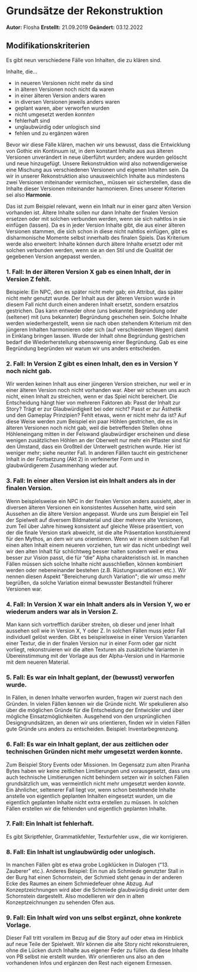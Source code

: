 
# Grundsätze der Rekonstruktion 

**Autor:** Flosha
**Erstellt:** 21.09.2019
**Geändert:** 03.12.2022


## Modifikationskriterien 

Es gibt neun verschiedene Fälle von Inhalten, die zu klären sind.

Inhalte, die...
* in neueren Versionen nicht mehr da sind
* in älteren Versionen noch nicht da waren
* in einer älteren Version anders waren
* in diversen Versionen jeweils anders waren
* geplant waren, aber verworfen wurden 
* nicht umgesetzt werden *konnten*
* fehlerhaft sind 
* unglaubwürdig oder unlogisch sind 
* fehlen und zu ergänzen wären

Bevor wir diese Fälle klären, machen wir uns bewusst, dass die Entwicklung von Gothic ein Kontinuum ist, in dem konstant Inhalte aus aus älteren Versionen unverändert in neue überführt wurden; andere wurden gelöscht und neue hinzugefügt. Unsere Rekonstruktion wird also notwendigerweise eine Mischung aus verschiedenen Versionen und eigenen Inhalten sein. Da wir in unserer Rekonstruktion also unausweichlich Inhalte aus mindestens zwei Versionen miteinander vermischen,, müssen wir sicherstellen, dass die Inhalte dieser Versionen miteinander harmonieren. Eines unserer Kriterien sei also **Harmonie**.

Das ist zum Beispiel relevant, wenn ein Inhalt nur in einer ganz alten Version vorhanden ist. Ältere Inhalte sollen nur dann Inhalte der finalen Version ersetzen oder mit solchen verbunden werden, wenn sie sich nahtlos in sie einfügen (lassen). Da es in jeder Version Inhalte gibt, die aus einer älteren Versionen stammen, die sich schon in diese nicht nahtlos einfügen, gibt es disharmonische Momente selbst innerhalb des finalen Spiels. Das Kriterium werde also erweitert: Inhalte können durch ältere Inhalte ersetzt oder mit solchen verbunden werden, wenn sie an den Stil und die Qualität der gegebenen Version angepasst werden. 


### 1. Fall: In der älteren Version X gab es einen Inhalt, der in Version Z fehlt. 

Beispiele: Ein NPC, den es später nicht mehr gab; ein Attribut, das später nicht mehr genutzt wurde. Der Inhalt aus der älteren Version wurde in diesem Fall nicht durch einen anderen Inhalt ersetzt, sondern ersatzlos gestrichen. Das kann entweder ohne (uns bekannte) Begründung oder (seltener) mit (uns bekannter) Begründung geschehen sein. Solche Inhalte werden wiederhergestellt, wenn sie nach oben stehendem Kriterium mit den jüngeren Inhalten harmonieren oder sich (auf verschiedenen Wegen) damit in Einklang bringen lassen. Wurde der Inhalt ohne Begründung gestrichen bedarf die Wiederherstellung ebensowenig einer Begründung. Gab es eine Begründung begründen wir warum wir uns anders entscheiden.


### 2. Fall: In Version Z gibt es einen Inhalt, den es in Version Y noch nicht gab. 

Wir werden keinen Inhalt aus einer jüngeren Version streichen, nur weil er in einer älteren Version noch nicht vorhanden war. Aber wir scheuen uns auch nicht, einen Inhalt zu streichen, wenn er das Spiel nicht bereichert. Die Entscheidung hängt hier von mehreren Faktoren ab: Passt der Inhalt zur Story? Trägt er zur Glaubwürdigkeit bei oder nicht? Passt er zur Ästhetik und den Gameplay Prinzipien? Fehlt etwas, wenn er nicht mehr da ist? Auf diese Weise werden zum Beispiel ein paar Höhlen gestrichen, die es in älteren Versionen noch nicht gab, weil die betreffenden Stellen ohne Höhleneingang mitten in der Felswand glaubwürdiger erscheinen und diese wenigen zusätzlichen Höhlen an der Oberwelt nur mehr ein Pflaster sind für den Umstand, dass ein Großteil der Unterwelt gestrichen wurde. Hier ist weniger mehr; siehe neunter Fall. In anderen Fällen taucht ein gestrichener Inhalt in der Fortsetzung (Akt 2) in verfeinerter Form und in glaubwürdigerem Zusammenhang wieder auf.


### 3. Fall: In einer alten Version ist ein Inhalt anders als in der finalen Version. 

Wenn beispielsweise ein NPC in der finalen Version anders aussieht, aber in diversen älteren Versionen ein konsistentes Aussehen hatte, wird sein Aussehen an die ältere Version angepasst. Wurde uns zum Beispiel ein Teil der Spielwelt auf diversem Bildmaterial und über mehrere alte Versionen, zum Teil über Jahre hinweg konsistent auf gleiche Weise präsentiert, von der die finale Version stark abweicht, ist die alte Präsentation konstituierend für den Mythos, an dem wir uns orientieren. 
Wenn wir in einem solchen Fall einen alten Inhalt einem neueren vorziehen, tun wir das nicht unbedingt weil wir den alten Inhalt für schlichtweg besser halten sondern weil er etwa besser zur Vision passt, die für “die” Alpha charakteristisch ist. In manchen Fällen müssen sich solche Inhalte nicht ausschließen, können kombiniert werden oder nebeneinander bestehen (z.B. Rüstungsvariationen etc.). Wir nennen diesen Aspekt "Bereicherung durch Variation"; die wir umso mehr begrüßen, da solche Variation einmal bewusster Bestandteil früherer Versionen war. 
 

### 4. Fall: In Version X war ein Inhalt anders als in Version Y, wo er wiederum anders war als in Version Z. 

Man kann sich vortrefflich darüber streiten, ob dieser und jener Inhalt aussehen soll wie in Version X, Y oder Z. In solchen Fällen muss jeder Fall individuell gelöst werden. Gibt es beispielsweise in einer Version Varianten einer Textur, die in der finalen Version nur in einer Form oder gar nicht vorliegt, rekonstruieren wir die alten Texturen als zusätzliche Varianten in Übereinstimmung mit der Vorlage aus der Alpha-Version und in Harmonie mit dem neueren Material. 


### 5. Fall: Es war ein Inhalt geplant, der (bewusst) verworfen wurde. 

In Fällen, in denen Inhalte verworfen wurden, fragen wir zuerst nach den Gründen. In vielen Fällen kennen wir die Gründe nicht. Wir spekulieren also über die möglichen Gründe für die Entscheidung der Entwickler und über mögliche Einsatzmöglichkeiten. Ausgehend von den ursprünglichen Designgrundsätzen, an denen wir uns orientieren, finden wir in vielen Fällen gute Gründe uns anders zu entscheiden. Beispiel: Inventarbegrenzung.


### 6. Fall: Es war ein Inhalt geplant, der aus zeitlichen oder technischen Gründen nicht mehr umgesetzt werden konnte. 

Zum Beispiel Story Events oder Missionen. Im Gegensatz zum alten Piranha Bytes haben wir keine zeitlichen Limitierungen und vorausgesetzt, dass uns auch technische Limitierungen nicht behindern setzen wir in solchen Fällen grundsätzlich um, was vermeintlich nicht mehr umgesetzt werden *konnte*. Ein ähnlicher, seltenerer Fall liegt vor, wenn schon bestehende Inhalte anstelle von eigentlich geplanten Inhalten eingesetzt wurden, um die eigentlich geplanten Inhalte nicht extra erstellen zu müssen. In solchen Fällen erstellen wir die fehlenden und eigentlich geplanten Inhalte.  


### 7. Fall: Ein Inhalt ist fehlerhaft. 

Es gibt Skriptfehler, Grammatikfehler, Texturfehler usw., die wir korrigieren.


### 8. Fall: Ein Inhalt ist unglaubwürdig oder unlogisch. 

In manchen Fällen gibt es etwa grobe Logiklücken in Dialogen ("13. Zauberer" etc.). Anderes Beispiel: Ein nun als Schmiede genutzter Stall in der Burg hat einen Schornstein, der Schmied steht genau in der anderen Ecke des Raumes an einem Schmiedefeuer ohne Abzug. Auf Konzeptzeichnungen wird aber die Schmiede glaubwürdig direkt unter dem Schornstein dargestellt. Also modellieren wir den in alten Konzeptzeichnungen zu sehenden Ofen aus. 


### 9. Fall: Ein Inhalt wird von uns selbst ergänzt, ohne konkrete Vorlage. 

Dieser Fall tritt vorallem im Bezug auf die Story auf oder etwa im Hinblick auf neue Teile der Spielwelt. Wir können die alte Story nicht rekonstruieren, ohne die Lücken durch Inhalte aus eigener Feder zu füllen. da diese Inhalte von PB selbst nie erstellt wurden. Wir orientieren uns also an den vorhandenen Infos und ergänzen den Rest nach eigenem Ermessen. 






